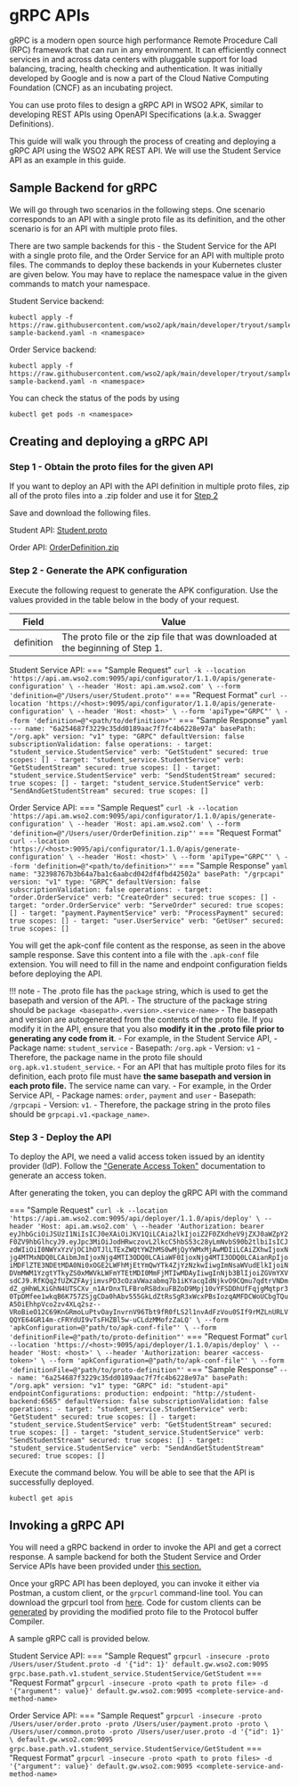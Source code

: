 # gRPC APIs

gRPC is a modern open source high performance Remote Procedure Call (RPC) framework that can run in any environment. It can efficiently connect services in and across data centers with pluggable support for load balancing, tracing, health checking and authentication. It was initially developed by Google and is now a part of the Cloud Native Computing Foundation (CNCF) as an incubating project.

You can use proto files to design a gRPC API in WSO2 APK, similar to developing REST APIs using OpenAPI Specifications (a.k.a. Swagger Definitions).

This guide will walk you through the process of creating and deploying a gRPC API using the WSO2 APK REST API. We will use the Student Service API as an example in this guide.

## Sample Backend for gRPC

We will go through two scenarios in the following steps. One scenario corresponds to an API with a single proto file as its definition, and the other scenario is for an API with multiple proto files.

There are two sample backends for this - the Student Service for the API with a single proto file, and the Order Service for an API with multiple proto files. The commands to deploy these backends in your Kubernetes cluster are given below. You may have to replace the namespace value in the given commands to match your namespace.

Student Service backend:
```
kubectl apply -f https://raw.githubusercontent.com/wso2/apk/main/developer/tryout/samples/student-sample-backend.yaml -n <namespace>
```

Order Service backend:
```
kubectl apply -f https://raw.githubusercontent.com/wso2/apk/main/developer/tryout/samples/order-sample-backend.yaml -n <namespace>
```

You can check the status of the pods by using 
```
kubectl get pods -n <namespace>
```

## Creating and deploying a gRPC API

### Step 1 - Obtain the proto files for the given API

If you want to deploy an API with the API definition in multiple proto files, zip all of the proto files into a .zip folder and use it for [Step 2](./create-grpc-api-using-rest-api.md#step-2---generate-the-apk-configuration)

Save and download the following files.

Student API: [Student.proto](../../../assets/files/get-started/Student.proto)

Order API: [OrderDefinition.zip](../../../assets/files/get-started/OrderDefinition.zip)

### Step 2 - Generate the APK configuration

Execute the following request to generate the APK configuration. Use the values provided in the table below in the body of your request. 

| Field      | Value                                                                          |
| ---------- | ------------------------------------------------------------------------------ |
| definition | The proto file or the zip file that was downloaded at the beginning of Step 1. |

Student Service API:
=== "Sample Request"
    ```
    curl -k --location 'https://api.am.wso2.com:9095/api/configurator/1.1.0/apis/generate-configuration' \
    --header 'Host: api.am.wso2.com' \
    --form 'definition=@"/Users/user/Student.proto"'
    ```
=== "Request Format"
    ```
    curl --location 'https://<host>:9095/api/configurator/1.1.0/apis/generate-configuration' \
    --header 'Host: <host>' \
    --form 'apiType="GRPC"' \
    --form 'definition=@"<path/to/definition>"'
    ```
=== "Sample Response"
    ```yaml
    ---
    name: "6a254687f3229c35dd0189aac7f7fc4b6228e97a"
    basePath: "/org.apk"
    version: "v1"
    type: "GRPC"
    defaultVersion: false
    subscriptionValidation: false
    operations:
    - target: "student_service.StudentService"
        verb: "GetStudent"
        secured: true
        scopes: []
    - target: "student_service.StudentService"
        verb: "GetStudentStream"
        secured: true
        scopes: []
    - target: "student_service.StudentService"
        verb: "SendStudentStream"
        secured: true
        scopes: []
    - target: "student_service.StudentService"
        verb: "SendAndGetStudentStream"
        secured: true
        scopes: []
    ```

Order Service API:
=== "Sample Request"
    ```
    curl -k --location 'https://api.am.wso2.com:9095/api/configurator/1.1.0/apis/generate-configuration' \
    --header 'Host: api.am.wso2.com' \
    --form 'definition=@"/Users/user/OrderDefinition.zip"'
    ```
=== "Request Format"
    ```
    curl --location 'https://<host>:9095/api/configurator/1.1.0/apis/generate-configuration' \
    --header 'Host: <host>' \
    --form 'apiType="GRPC"' \
    --form 'definition=@"<path/to/definition>"'
    ```
=== "Sample Response"
    ```yaml
    name: "32398767b3b64a7ba1c6aabcd042df4fbd42502a"
    basePath: "/grpcapi"
    version: "v1"
    type: "GRPC"
    defaultVersion: false
    subscriptionValidation: false
    operations:
    - target: "order.OrderService"
      verb: "CreateOrder"
      secured: true
      scopes: []
    - target: "order.OrderService"
      verb: "ServeOrder"
      secured: true
      scopes: []
    - target: "payment.PaymentService"
      verb: "ProcessPayment"
      secured: true
      scopes: []
    - target: "user.UserService"
      verb: "GetUser"
      secured: true
      scopes: []
    ```

You will get the apk-conf file content as the response, as seen in the above sample response. Save this content into a file with the `.apk-conf` file extension. You will need to fill in the name and endpoint configuration fields before deploying the API. 

!!! note
    - The .proto file has the `package` string, which is used to get the basepath and version of the API.
    - The structure of the package string should be `package <basepath>.<version>.<service-name>`
    - The basepath and version are autogenerated from the contents of the proto file. If you modify it in the API, ensure that you also **modify it in the .proto file prior to generating any code from it**. 
    - For example, in the Student Service API,
        - Package name: `student_service`
        - Basepath: `/org.apk`
        - Version: `v1`
        - Therefore, the package name in the proto file should `org.apk.v1.student_service`.
    - For an API that has multiple proto files for its definition, each proto file must have **the same basepath and version in each proto file.** The service name can vary.
    - For example, in the Order Service API,
        - Package names: `order`, `payment` and `user` 
        - Basepath: `/grpcapi`
        - Version: `v1`. 
        - Therefore, the package string in the proto files should be `grpcapi.v1.<package_name>`.

### Step 3 - Deploy the API

To deploy the API, we need a valid access token issued by an identity provider (IdP). Follow the ["Generate Access Token"](../../../develop-and-deploy-api/security/generate-access-token.md) documentation to generate an access token.

After generating the token, you can deploy the gRPC API with the command

=== "Sample Request"
    ```
    curl -k --location 'https://api.am.wso2.com:9095/api/deployer/1.1.0/apis/deploy' \
    --header 'Host: api.am.wso2.com' \
    --header 'Authorization: bearer eyJhbGciOiJSUzI1NiIsICJ0eXAiOiJKV1QiLCAia2lkIjoiZ2F0ZXdheV9jZXJ0aWZpY2F0ZV9hbGlhcyJ9.eyJpc3MiOiJodHRwczovL2lkcC5hbS53c28yLmNvbS90b2tlbiIsICJzdWIiOiI0NWYxYzVjOC1hOTJlLTExZWQtYWZhMS0wMjQyYWMxMjAwMDIiLCAiZXhwIjoxNjg4MTMxNDQ0LCAibmJmIjoxNjg4MTI3ODQ0LCAiaWF0IjoxNjg4MTI3ODQ0LCAianRpIjoiMDFlZTE3NDEtMDA0Ni0xOGE2LWFhMjEtYmQwYTk4ZjYzNzkwIiwgImNsaWVudElkIjoiNDVmMWM1YzgtYTkyZS0xMWVkLWFmYTEtMDI0MmFjMTIwMDAyIiwgInNjb3BlIjoiZGVmYXVsdCJ9.RfKQq2fUZKZFAyjimvsPD3cOzaVWazabmq7b1iKYacqIdNjkvO9CQmu7qdtrVNDmdZ_gHhWLXiGhN4UTSCXv_n1ArDnxTLFBroRS8dxuFBZoD9Mpj10vYFSDDhUfFqjgMqtpr30TpDMfee1wkqB6K757ZSjgCDa0hAbv555GkLdZtRsSgR3xWcxPBsIozqAMFDCWoUCbgTQuA5OiEhhpVco2zv4XLq2sz--VRoBieO12C69KnGRmoLuPtvOayInvrnV96Tbt9fR0fLS2l1nvAdFzVou0SIf9rMZLnURLVQQYE64GR14m-cFRYdUI9vTsFHZBl5w-uCLdzMMofzZaLQ' \
    --form 'apkConfiguration=@"path/to/apk-conf-file"' \
    --form 'definitionFile=@"path/to/proto-definition"'
    ```
=== "Request Format"
    ```
    curl --location 'https://<host>:9095/api/deployer/1.1.0/apis/deploy' \
    --header 'Host: <host>' \
    --header 'Authorization: bearer <access-token>' \
    --form 'apkConfiguration=@"path/to/apk-conf-file"' \
    --form 'definitionFile=@"path/to/proto-definition"'
    ```
=== "Sample Response"
    ```
    ---
    name: "6a254687f3229c35dd0189aac7f7fc4b6228e97a"
    basePath: "/org.apk"
    version: "v1"
    type: "GRPC"
    id: "student-api"
    endpointConfigurations:
    production:
        endpoint: "http://student-backend:6565"
    defaultVersion: false
    subscriptionValidation: false
    operations:
    - target: "student_service.StudentService"
    verb: "GetStudent"
    secured: true
    scopes: []
    - target: "student_service.StudentService"
    verb: "GetStudentStream"
    secured: true
    scopes: []
    - target: "student_service.StudentService"
    verb: "SendStudentStream"
    secured: true
    scopes: []
    - target: "student_service.StudentService"
    verb: "SendAndGetStudentStream"
    secured: true
    scopes: []
    ```

Execute the command below. You will be able to see that the API is successfully deployed.

```
kubectl get apis
```

## Invoking a gRPC API

You will need a gRPC backend in order to invoke the API and get a correct response. A sample backend for both the Student Service and Order Service APIs have been provided under [this section.](#sample-backend-for-grpc)

Once your gRPC API has been deployed, you can invoke it either via Postman, a custom client, or the `grpcurl` command-line tool. You can download the grpcurl tool from [here](https://github.com/fullstorydev/grpcurl). Code for custom clients can be [generated](https://grpc.io/docs/) by providing the modified proto file to the Protocol buffer Compiler.

A sample gRPC call is provided below.

Student Service API:
=== "Sample Request"
    ```
    grpcurl -insecure -proto /Users/user/Student.proto -d '{"id": 1}' default.gw.wso2.com:9095 grpc.base.path.v1.student_service.StudentService/GetStudent
    ```
=== "Request Format"
    ```
    grpcurl -insecure -proto <path to proto file> -d '{"argument": value}' default.gw.wso2.com:9095 <complete-service-and-method-name>
    ```

Order Service API:
=== "Sample Request"
    ```
    grpcurl -insecure -proto /Users/user/order.proto -proto /Users/user/payment.proto -proto \
    /Users/user/common.proto -proto /Users/user/user.proto -d '{"id": 1}' \
    default.gw.wso2.com:9095 grpc.base.path.v1.student_service.StudentService/GetStudent
    ```
=== "Request Format"
    ```
    grpcurl -insecure -proto <path to proto files> -d '{"argument": value}' default.gw.wso2.com:9095 <complete-service-and-method-name>
    ```